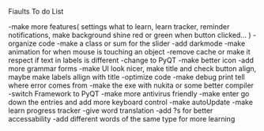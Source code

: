 Fiaults To do List

-make more features( settings what to learn, learn tracker, reminder notifications, make background shine red or green when button clicked... )
-organize code
-make a class or sum for the slider
-add darkmode
-make animation for when mouse is touching an object
-remove cache or make it respect if text in labels is different
-change to PyQT
-make better icon
-add more grammar forms
-make UI look nicer, make title and check button align, maybe make labels allign with title
-optimize code
-make debug print tell where error comes from
-make the exe with nukita or some better compiler
-switch Framework to PyQT
-make more antivirus friendly
-make enter go down the entries and add more keyboard control
-make autoUpdate
-make learn progress tracker
-give word translation
-add ?s for better accessability
-add different words of the same type for more learning